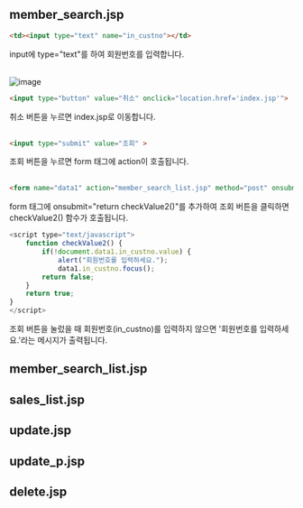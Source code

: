 ## member_search.jsp

```html
<td><input type="text" name="in_custno"></td>
```
input에 type="text"를 하여 회원번호를 입력합니다.<br>
<br>

![image](https://user-images.githubusercontent.com/104752202/195021238-b3446156-a438-4f83-9263-272f923c5358.png)
<br>

```html
<input type="button" value="취소" onclick="location.href='index.jsp'">
```
취소 버튼을 누르면 index.jsp로 이동합니다.<br>
<br>

```html
<input type="submit" value="조회" >
```

조회 버튼을 누르면 form 태그에 action이 호출됩니다.<br>
<br>


```html
<form name="data1" action="member_search_list.jsp" method="post" onsubmit="return checkValue2()">
```

form 태그에 onsubmit="return checkValue2()"를 추가하여 조회 버튼을 클릭하면 checkValue2() 함수가 호출됩니다.

```javascript
<script type="text/javascript">
    function checkValue2() {
        if(!document.data1.in_custno.value) {
            alert("회원번호를 입력하세요.");
            data1.in_custno.focus();
        return false;
    } 		
    return true;
}
</script>
```

조회 버튼을 눌렀을 때 회원번호(in_custno)를 입력하지 않으면 '회원번호를 입력하세요.'라는 메시지가 출력됩니다.

## member_search_list.jsp



## sales_list.jsp

## update.jsp

## update_p.jsp

## delete.jsp
